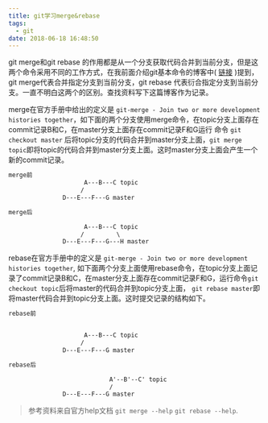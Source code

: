 ```yaml
---
title: git学习merge&rebase
tags:
  - git
date: 2018-06-18 16:48:50
---
```



git merge和git rebase 的作用都是从一个分支获取代码合并到当前分支，但是这两个命令采用不同的工作方式，在我前面介绍git基本命令的博客中( [链接](https://zhaoyun4411.github.io/2018/04/19/git%E5%AD%A6%E4%B9%A0%E6%95%99%E7%A8%8B/#more) )提到，git merge代表合并指定分支到当前分支，git rebase 代表衍合指定分支到当前分支。一直不明白这两个的区别。查找资料写下这篇博客作为记录。

<!--more-->

merge在官方手册中给出的定义是 `git-merge - Join two or more development histories together`，如下面的两个分支使用merge命令，在topic分支上面存在commit记录B和C，在master分支上面存在commit记录F和G运行
命令 `git checkout master` 后将topic分支的代码合并到master分支上面，`git merge topic`即将topic的代码合并到master分支上面。这时master分支上面会产生一个新的commit记录。

```txt
merge前
                     A---B---C topic
                    /
               D---E---F---G master

merge后

                     A---B---C topic
                    /         \
               D---E---F---G---H master
```

rebase在官方手册中的定义是 `git-merge - Join two or more development histories together`, 如下面两个分支上面使用rebase命令，在topic分支上面记录了commit记录B和C，在master分支上面存在commit记录F和G，运行命令`git checkout topic`后将master的代码合并到topic分支上面， `git rebase master`即将master代码合并到topic分支上面。这时提交记录的结构如下。

```txt
rebase前


                     A---B---C topic
                    /
               D---E---F---G master

rebase后

                            A'--B'--C' topic
                            /
               D---E---F---G master
```

> 参考资料来自官方help文档 `git merge --help` `git rebase --help`.


